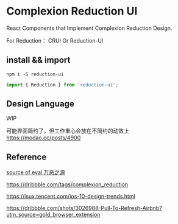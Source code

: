 # Complexion Reduction UI
React Components that Implement Complexion Reduction Design.  
  
For Reduction： CRUI Or Reduction-UI

## install && import

```shell
npm i -S reduction-ui
```

```javascript
import { Reduction } from 'reduction-ui';
```

## Design Language

WIP
  
可能界面简约了，但工作重心会放在不简约的动效上 https://modao.cc/posts/4900

## Reference

[source of eval 万恶之源](https://medium.com/swarm-nyc/complexion-reduction-a-new-trend-in-mobile-design-cef033a0b978#.6zmhrzkya)

https://dribbble.com/tags/complexion_reduction

https://isux.tencent.com/ios-10-design-trends.html

https://dribbble.com/shots/3026988-Pull-To-Refresh-Airbnb?utm_source=gold_browser_extension
